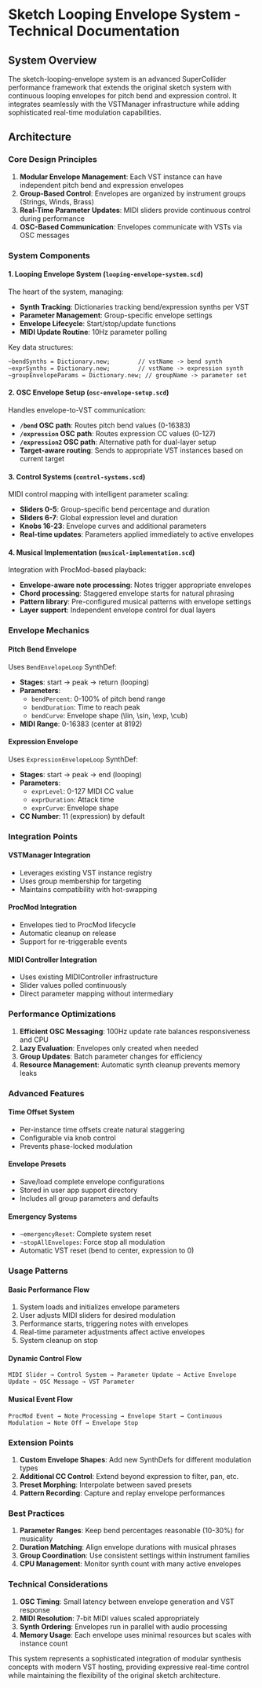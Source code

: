 # Sketch Looping Envelope System - Technical Documentation

## System Overview

The sketch-looping-envelope system is an advanced SuperCollider performance framework that extends the original sketch system with continuous looping envelopes for pitch bend and expression control. It integrates seamlessly with the VSTManager infrastructure while adding sophisticated real-time modulation capabilities.

## Architecture

### Core Design Principles

1. **Modular Envelope Management**: Each VST instance can have independent pitch bend and expression envelopes
2. **Group-Based Control**: Envelopes are organized by instrument groups (Strings, Winds, Brass)
3. **Real-Time Parameter Updates**: MIDI sliders provide continuous control during performance
4. **OSC-Based Communication**: Envelopes communicate with VSTs via OSC messages

### System Components

#### 1. Looping Envelope System (`looping-envelope-system.scd`)
The heart of the system, managing:
- **Synth Tracking**: Dictionaries tracking bend/expression synths per VST
- **Parameter Management**: Group-specific envelope settings
- **Envelope Lifecycle**: Start/stop/update functions
- **MIDI Update Routine**: 10Hz parameter polling

Key data structures:
```supercollider
~bendSynths = Dictionary.new;        // vstName -> bend synth
~exprSynths = Dictionary.new;        // vstName -> expression synth
~groupEnvelopeParams = Dictionary.new; // groupName -> parameter set
```

#### 2. OSC Envelope Setup (`osc-envelope-setup.scd`)
Handles envelope-to-VST communication:
- **`/bend` OSC path**: Routes pitch bend values (0-16383)
- **`/expression` OSC path**: Routes expression CC values (0-127)
- **`/expression2` OSC path**: Alternative path for dual-layer setup
- **Target-aware routing**: Sends to appropriate VST instances based on current target

#### 3. Control Systems (`control-systems.scd`)
MIDI control mapping with intelligent parameter scaling:
- **Sliders 0-5**: Group-specific bend percentage and duration
- **Sliders 6-7**: Global expression level and duration
- **Knobs 16-23**: Envelope curves and additional parameters
- **Real-time updates**: Parameters applied immediately to active envelopes

#### 4. Musical Implementation (`musical-implementation.scd`)
Integration with ProcMod-based playback:
- **Envelope-aware note processing**: Notes trigger appropriate envelopes
- **Chord processing**: Staggered envelope starts for natural phrasing
- **Pattern library**: Pre-configured musical patterns with envelope settings
- **Layer support**: Independent envelope control for dual layers

### Envelope Mechanics

#### Pitch Bend Envelope
Uses `BendEnvelopeLoop` SynthDef:
- **Stages**: start → peak → return (looping)
- **Parameters**: 
  - `bendPercent`: 0-100% of pitch bend range
  - `bendDuration`: Time to reach peak
  - `bendCurve`: Envelope shape (\lin, \sin, \exp, \cub)
- **MIDI Range**: 0-16383 (center at 8192)

#### Expression Envelope
Uses `ExpressionEnvelopeLoop` SynthDef:
- **Stages**: start → peak → end (looping)
- **Parameters**:
  - `exprLevel`: 0-127 MIDI CC value
  - `exprDuration`: Attack time
  - `exprCurve`: Envelope shape
- **CC Number**: 11 (expression) by default

### Integration Points

#### VSTManager Integration
- Leverages existing VST instance registry
- Uses group membership for targeting
- Maintains compatibility with hot-swapping

#### ProcMod Integration
- Envelopes tied to ProcMod lifecycle
- Automatic cleanup on release
- Support for re-triggerable events

#### MIDI Controller Integration
- Uses existing MIDIController infrastructure
- Slider values polled continuously
- Direct parameter mapping without intermediary

### Performance Optimizations

1. **Efficient OSC Messaging**: 100Hz update rate balances responsiveness and CPU
2. **Lazy Evaluation**: Envelopes only created when needed
3. **Group Updates**: Batch parameter changes for efficiency
4. **Resource Management**: Automatic synth cleanup prevents memory leaks

### Advanced Features

#### Time Offset System
- Per-instance time offsets create natural staggering
- Configurable via knob control
- Prevents phase-locked modulation

#### Envelope Presets
- Save/load complete envelope configurations
- Stored in user app support directory
- Includes all group parameters and defaults

#### Emergency Systems
- `~emergencyReset`: Complete system reset
- `~stopAllEnvelopes`: Force stop all modulation
- Automatic VST reset (bend to center, expression to 0)

### Usage Patterns

#### Basic Performance Flow
1. System loads and initializes envelope parameters
2. User adjusts MIDI sliders for desired modulation
3. Performance starts, triggering notes with envelopes
4. Real-time parameter adjustments affect active envelopes
5. System cleanup on stop

#### Dynamic Control Flow
```
MIDI Slider → Control System → Parameter Update → Active Envelope Update → OSC Message → VST Parameter
```

#### Musical Event Flow
```
ProcMod Event → Note Processing → Envelope Start → Continuous Modulation → Note Off → Envelope Stop
```

### Extension Points

1. **Custom Envelope Shapes**: Add new SynthDefs for different modulation types
2. **Additional CC Control**: Extend beyond expression to filter, pan, etc.
3. **Preset Morphing**: Interpolate between saved presets
4. **Pattern Recording**: Capture and replay envelope performances

### Best Practices

1. **Parameter Ranges**: Keep bend percentages reasonable (10-30%) for musicality
2. **Duration Matching**: Align envelope durations with musical phrases
3. **Group Coordination**: Use consistent settings within instrument families
4. **CPU Management**: Monitor synth count with many active envelopes

### Technical Considerations

1. **OSC Timing**: Small latency between envelope generation and VST response
2. **MIDI Resolution**: 7-bit MIDI values scaled appropriately
3. **Synth Ordering**: Envelopes run in parallel with audio processing
4. **Memory Usage**: Each envelope uses minimal resources but scales with instance count

This system represents a sophisticated integration of modular synthesis concepts with modern VST hosting, providing expressive real-time control while maintaining the flexibility of the original sketch architecture.